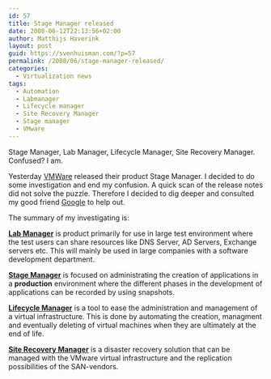 ```yaml
---
id: 57
title: Stage Manager released
date: 2008-06-12T22:13:56+02:00
author: Matthijs Haverink
layout: post
guid: https://svenhuisman.com/?p=57
permalink: /2008/06/stage-manager-released/
categories:
  - Virtualization news
tags:
  - Automation
  - Labmanager
  - Lifecycle manager
  - Site Recovery Manager
  - Stage manager
  - VMware
---
```

<p class="MsoNormal">
  Stage Manager, Lab Manager, Lifecycle Manager, Site Recovery Manager. Confused? I am.
</p>

<p class="MsoNormal">
  Yesterday <a title="VMware.com" href="https://www.vmware.com" target="_blank">VMWare</a> released their product Stage Manager. I decided to do some investigation and end my confusion. A quick scan of the release notes did not solve the puzzle. Therefore I decided to dig deeper and consulted my good friend <a title="Google" href="https://www.google.com" target="_blank">Google</a> to help out.
</p>

<p class="MsoNormal">
  The summary of my investigating is:
</p>

<p class="MsoNormal">
  <strong><a title="Labmanager" href="https://www.vmware.com/products/labmanager/" target="_blank">Lab Manager</a></strong> is product primarily for use in large test environment where the test users can share resources like DNS Server, AD Servers, Exchange servers etc. This will mainly be used in large companies with a software development department.
</p>

<p class="MsoNormal">
  <strong><a title="Stage Manager" href="https://www.vmware.com/products/sm/overview.html" target="_blank">Stage Manager</a></strong> is focused on administrating the creation of applications in a <strong>production</strong> environment where the different phases in the development of applications can be recorded by using snapshots.
</p>

<p class="MsoNormal">
  <strong><a title="Lifecycle manager" href="https://www.vmware.com/products/lcm/" target="_blank">Lifecycle Manager</a></strong> is a tool to ease the administration and management of a virtual infrastructure. This is done by automating<span> </span>the creation, managment<span> </span>and eventually deleting of virtual machines when they are ultimately at the end of life.
</p>

<p class="MsoNormal">
  <strong><a title="Site recovery manager" href="https://www.vmware.com/products/srm/" target="_blank">Site Recovery Manager</a></strong> is a disaster recovery solution that can be managed with the VMware virtual infrastructure and the replication possibilities of the SAN-vendors.
</p>